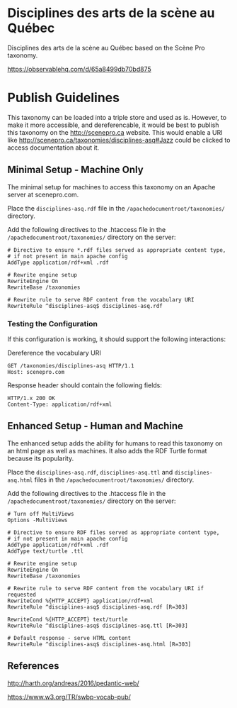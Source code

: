 # Disciplines des arts de la scène au Québec
Disciplines des arts de la scène au Québec based on the Scène Pro taxonomy.

https://observablehq.com/d/65a8499db70bd875

# Publish Guidelines
This taxonomy can be loaded into a triple store and used as is. However, to make it more accessible, and dereferencable, it would be best to publish this taxonomy on the http://scenepro.ca website. This would enable a URI like http://scenepro.ca/taxonomies/disciplines-asq#Jazz could be clicked to access documentation about it.


## Minimal Setup - Machine Only

The minimal setup for machines to access this taxonomy on an Apache server at scenepro.com.

Place the `disciplines-asq.rdf` file in the `/apachedocumentroot/taxonomies/` directory.

Add the following directives to the .htaccess file in the `/apachedocumentroot/taxonomies/` directory on the server:

```
# Directive to ensure *.rdf files served as appropriate content type,
# if not present in main apache config
AddType application/rdf+xml .rdf

# Rewrite engine setup
RewriteEngine On
RewriteBase /taxonomies

# Rewrite rule to serve RDF content from the vocabulary URI
RewriteRule ^disciplines-asq$ disciplines-asq.rdf
```

### Testing the Configuration

If this configuration is working, it should support the following interactions:

Dereference the vocabulary URI

```
GET /taxonomies/disciplines-asq HTTP/1.1
Host: scenepro.com
```
Response header should contain the following fields:
```
HTTP/1.x 200 OK
Content-Type: application/rdf+xml
```

## Enhanced Setup - Human and Machine

The enhanced setup adds the ability for humans to read this taxonomy on an html page as well as machines. It also adds the RDF Turtle format because its popularity.

Place the `disciplines-asq.rdf`, `disciplines-asq.ttl` and `disciplines-asq.html` files in the `/apachedocumentroot/taxonomies/` directory.

Add the following directives to the .htaccess file in the `/apachedocumentroot/taxonomies/` directory on the server:

```
# Turn off MultiViews
Options -MultiViews

# Directive to ensure RDF files served as appropriate content type,
# if not present in main apache config
AddType application/rdf+xml .rdf
AddType text/turtle .ttl

# Rewrite engine setup
RewriteEngine On
RewriteBase /taxonomies

# Rewrite rule to serve RDF content from the vocabulary URI if requested
RewriteCond %{HTTP_ACCEPT} application/rdf+xml
RewriteRule ^disciplines-asq$ disciplines-asq.rdf [R=303]

RewriteCond %{HTTP_ACCEPT} text/turtle
RewriteRule ^disciplines-asq$ disciplines-asq.ttl [R=303]

# Default response - serve HTML content
RewriteRule ^disciplines-asq$ disciplines-asq.html [R=303]
```


## References

http://harth.org/andreas/2016/pedantic-web/

https://www.w3.org/TR/swbp-vocab-pub/
